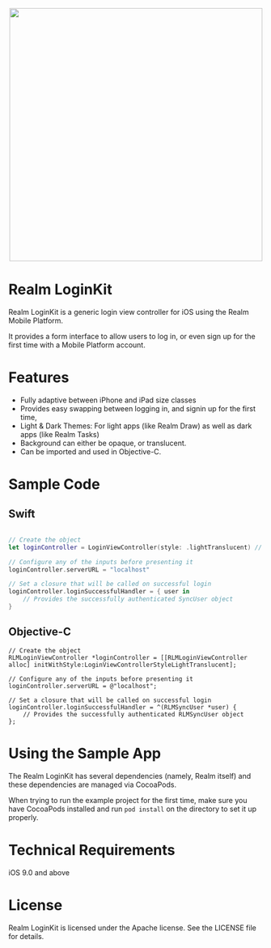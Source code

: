 <p align="center">
<img src="https://raw.githubusercontent.com/realm-demos/realm-loginkit/master/screenshot.jpg" width="500" style="margin:0 auto" />
</p>

# Realm LoginKit

Realm LoginKit is a generic login view controller for iOS using the Realm Mobile Platform.

It provides a form interface to allow users to log in, or even sign up for the first time with a Mobile Platform account.

# Features

* Fully adaptive between iPhone and iPad size classes
* Provides easy swapping between logging in, and signin up for the first time,
* Light & Dark Themes: For light apps (like Realm Draw) as well as dark apps (like Realm Tasks)
* Background can either be opaque, or translucent.
* Can be imported and used in Objective-C.

# Sample Code

## Swift

```swift

// Create the object
let loginController = LoginViewController(style: .lightTranslucent) // init() also defaults to lightTranslucent

// Configure any of the inputs before presenting it
loginController.serverURL = "localhost"

// Set a closure that will be called on successful login
loginController.loginSuccessfulHandler = { user in
	// Provides the successfully authenticated SyncUser object
}

```

## Objective-C

```objc
// Create the object
RLMLoginViewController *loginController = [[RLMLoginViewController alloc] initWithStyle:LoginViewControllerStyleLightTranslucent];

// Configure any of the inputs before presenting it
loginController.serverURL = @"localhost";

// Set a closure that will be called on successful login
loginController.loginSuccessfulHandler = ^(RLMSyncUser *user) {
	// Provides the successfully authenticated RLMSyncUser object
};

```

# Using the Sample App

The Realm LoginKit has several dependencies (namely, Realm itself) and these dependencies are managed via CocoaPods.

When trying to run the example project for the first time, make sure you have CocoaPods installed and run `pod install`
on the directory to set it up properly.

# Technical Requirements

iOS 9.0 and above

# License

Realm LoginKit is licensed under the Apache license. See the LICENSE file for details.
